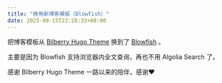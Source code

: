 ```yaml
---
title: "换用新博客模板（Blowfish）"
date: 2025-08-15T22:28:33+08:00
---
```


把博客模板从 [Bilberry Hugo Theme](https://github.com/Lednerb/bilberry-hugo-theme) 换到了 [Blowfish](https://github.com/nunocoracao/blowfish) 。

主要是因为 Blowfish 支持浏览器内全文查询，再也不用 Algolia Search 了。

感谢 Bilberry Hugo Theme 一路以来的陪伴，感谢❤